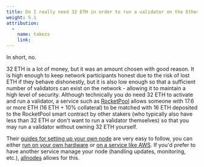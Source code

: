 ```yaml
---
title: Do I really need 32 ETH in order to run a validator on the Ethereum network?  That seems like a lot of money.
weight: 5.1
attribution:
  -
    name: takezo
    link: 
---
```


In short, no. 

32 ETH is a lot of money, but it was an amount chosen with good reason.  It is high enough to keep network participants honest due to the risk of lost ETH if they behave dishonestly, but it is also low enough so that a sufficient number of validators can exist on the network - allowing it to maintain a high level of security.  Although technically you do need 32 ETH to activate and run a validator, a service such as [RocketPool](https://www.rocketpool.net/) allows someone with 17.6 or more ETH (16 ETH + 10% collateral) to be matched with 16 ETH deposited to the RocketPool smart contract by other stakers (who typically also have less than 32 ETH or don't want to run a validator themselves) so that you may run a validator without owning 32 ETH yourself.

Their [guides for setting up your own node](https://docs.rocketpool.net/guides/) are very easy to follow, you can either [run on your own hardware](https://docs.rocketpool.net/guides/node/local/hardware.html) or [on a service like AWS](https://docs.rocketpool.net/guides/node/vps/providers.html). If you'd prefer to have another service manage your node (handling updates, monitoring, etc.), [allnodes](https://www.allnodes.com/rpl/staking) allows for this.
